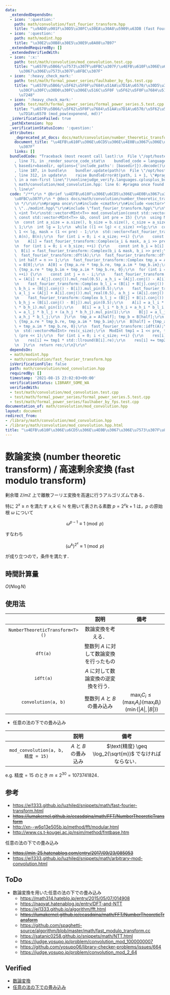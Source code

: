 ```yaml
---
data:
  _extendedDependsOn:
  - icon: ':question:'
    path: math/convolution/fast_fourier_transform.hpp
    title: "\u9AD8\u901F\u30D5\u30FC\u30EA\u30A8\u5909\u63DB (fast Fourier transform)"
  - icon: ':question:'
    path: math/modint.hpp
    title: "\u30E2\u30B8\u30E5\u30E9\u8A08\u7B97"
  _extendedRequiredBy: []
  _extendedVerifiedWith:
  - icon: ':x:'
    path: test/math/convolution/mod_convolution.test.cpp
    title: "\u6570\u5B66/\u7573\u307F\u8FBC\u307F/\u4EFB\u610F\u306E\u6CD5\u306E\u4E0B\
      \u3067\u306E\u7573\u307F\u8FBC\u307F"
  - icon: ':heavy_check_mark:'
    path: test/math/formal_power_series/faulhaber_by_fps.test.cpp
    title: "\u6570\u5B66/\u5F62\u5F0F\u7684\u51AA\u7D1A\u6570/\u30D5\u30A1\u30A6\u30EB\
      \u30CF\u30FC\u30D0\u30FC\u306E\u516C\u5F0F \u5F62\u5F0F\u7684\u51AA\u7D1A\u6570\
      \u7248"
  - icon: ':heavy_check_mark:'
    path: test/math/formal_power_series/formal_power_series.5.test.cpp
    title: "\u6570\u5B66/\u5F62\u5F0F\u7684\u51AA\u7D1A\u6570/\u5F62\u5F0F\u7684\u51AA\
      \u7D1A\u6570 (mod_pow(exponend, md))"
  _isVerificationFailed: true
  _pathExtension: hpp
  _verificationStatusIcon: ':question:'
  attributes:
    _deprecated_at_docs: docs/math/convolution/number_theoretic_transform.md
    document_title: "\u4EFB\u610F\u306E\u6CD5\u306E\u4E0B\u3067\u306E\u7573\u307F\u8FBC\
      \u307F"
    links: []
  bundledCode: "Traceback (most recent call last):\n  File \"/opt/hostedtoolcache/Python/3.9.7/x64/lib/python3.9/site-packages/onlinejudge_verify/documentation/build.py\"\
    , line 71, in _render_source_code_stat\n    bundled_code = language.bundle(stat.path,\
    \ basedir=basedir, options={'include_paths': [basedir]}).decode()\n  File \"/opt/hostedtoolcache/Python/3.9.7/x64/lib/python3.9/site-packages/onlinejudge_verify/languages/cplusplus.py\"\
    , line 187, in bundle\n    bundler.update(path)\n  File \"/opt/hostedtoolcache/Python/3.9.7/x64/lib/python3.9/site-packages/onlinejudge_verify/languages/cplusplus_bundle.py\"\
    , line 312, in update\n    raise BundleErrorAt(path, i + 1, \"#pragma once found\
    \ in a non-first line\")\nonlinejudge_verify.languages.cplusplus_bundle.BundleErrorAt:\
    \ math/convolution/mod_convolution.hpp: line 6: #pragma once found in a non-first\
    \ line\n"
  code: "/**\r\n * @brief \u4EFB\u610F\u306E\u6CD5\u306E\u4E0B\u3067\u306E\u7573\u307F\
    \u8FBC\u307F\r\n * @docs docs/math/convolution/number_theoretic_transform.md\r\
    \n */\r\n\r\n#pragma once\r\n#include <cmath>\r\n#include <vector>\r\n#include\
    \ \"../modint.hpp\"\r\n#include \"fast_fourier_transform.hpp\"\r\n\r\ntemplate\
    \ <int T>\r\nstd::vector<MInt<T>> mod_convolution(const std::vector<MInt<T>> &a,\
    \ const std::vector<MInt<T>> &b, const int pre = 15) {\r\n  using ModInt = MInt<T>;\r\
    \n  const int a_size = a.size(), b_size = b.size(), c_size = a_size + b_size -\
    \ 1;\r\n  int lg = 1;\r\n  while ((1 << lg) < c_size) ++lg;\r\n  const int n =\
    \ 1 << lg, mask = (1 << pre) - 1;\r\n  std::vector<fast_fourier_transform::Complex>\
    \ A(n), B(n);\r\n  for (int i = 0; i < a_size; ++i) {\r\n    const int a_i = a[i].val;\r\
    \n    A[i] = fast_fourier_transform::Complex(a_i & mask, a_i >> pre);\r\n  }\r\
    \n  for (int i = 0; i < b_size; ++i) {\r\n    const int b_i = b[i].val;\r\n  \
    \  B[i] = fast_fourier_transform::Complex(b_i & mask, b_i >> pre);\r\n  }\r\n\
    \  fast_fourier_transform::dft(A);\r\n  fast_fourier_transform::dft(B);\r\n  const\
    \ int half = n >> 1;\r\n  fast_fourier_transform::Complex tmp_a = A[0], tmp_b\
    \ = B[0];\r\n  A[0] = {tmp_a.re * tmp_b.re, tmp_a.im * tmp_b.im};\r\n  B[0] =\
    \ {tmp_a.re * tmp_b.im + tmp_a.im * tmp_b.re, 0};\r\n  for (int i = 1; i < half;\
    \ ++i) {\r\n    const int j = n - i;\r\n    fast_fourier_transform::Complex a_l_i\
    \ = (A[i] + A[j].conj()).mul_real(0.5), a_h_i = (A[j].conj() - A[i]).mul_pin(0.5);\r\
    \n    fast_fourier_transform::Complex b_l_i = (B[i] + B[j].conj()).mul_real(0.5),\
    \ b_h_i = (B[j].conj() - B[i]).mul_pin(0.5);\r\n    fast_fourier_transform::Complex\
    \ a_l_j = (A[j] + A[i].conj()).mul_real(0.5), a_h_j = (A[i].conj() - A[j]).mul_pin(0.5);\r\
    \n    fast_fourier_transform::Complex b_l_j = (B[j] + B[i].conj()).mul_real(0.5),\
    \ b_h_j = (B[i].conj() - B[j]).mul_pin(0.5);\r\n    A[i] = a_l_i * b_l_i + (a_h_i\
    \ * b_h_i).mul_pin(1);\r\n    B[i] = a_l_i * b_h_i + a_h_i * b_l_i;\r\n    A[j]\
    \ = a_l_j * b_l_j + (a_h_j * b_h_j).mul_pin(1);\r\n    B[j] = a_l_j * b_h_j +\
    \ a_h_j * b_l_j;\r\n  }\r\n  tmp_a = A[half]; tmp_b = B[half];\r\n  A[half] =\
    \ {tmp_a.re * tmp_b.re, tmp_a.im * tmp_b.im};\r\n  B[half] = {tmp_a.re * tmp_b.im\
    \ + tmp_a.im * tmp_b.re, 0};\r\n  fast_fourier_transform::idft(A);\r\n  fast_fourier_transform::idft(B);\r\
    \n  std::vector<ModInt> res(c_size);\r\n  ModInt tmp1 = 1 << pre, tmp2 = 1LL <<\
    \ (pre << 1);\r\n  for (int i = 0; i < c_size; ++i) {\r\n    res[i] = std::llround(A[i].re);\r\
    \n    res[i] += tmp1 * std::llround(B[i].re);\r\n    res[i] += tmp2 * std::llround(A[i].im);\r\
    \n  }\r\n  return res;\r\n}\r\n"
  dependsOn:
  - math/modint.hpp
  - math/convolution/fast_fourier_transform.hpp
  isVerificationFile: false
  path: math/convolution/mod_convolution.hpp
  requiredBy: []
  timestamp: '2021-08-15 23:02:03+09:00'
  verificationStatus: LIBRARY_SOME_WA
  verifiedWith:
  - test/math/convolution/mod_convolution.test.cpp
  - test/math/formal_power_series/formal_power_series.5.test.cpp
  - test/math/formal_power_series/faulhaber_by_fps.test.cpp
documentation_of: math/convolution/mod_convolution.hpp
layout: document
redirect_from:
- /library/math/convolution/mod_convolution.hpp
- /library/math/convolution/mod_convolution.hpp.html
title: "\u4EFB\u610F\u306E\u6CD5\u306E\u4E0B\u3067\u306E\u7573\u307F\u8FBC\u307F"
---
```

# 数論変換 (number theoretic transform) / 高速剰余変換 (fast modulo transform)

剰余環 $\mathbb{Z} / m \mathbb{Z}$ 上で離散フーリエ変換を高速に行うアルゴリズムである．

特に $2^x \geq n$ を満たす $x, k \in \mathbb{N}$ を用いて表される素数 $p = 2^x k + 1$ は，$p$ の原始根 $\omega$ について

$$\omega^{p - 1} \equiv 1 \pmod{p}$$

すなわち

$$(\omega^k)^{2^x} \equiv 1 \pmod{p}$$

が成り立つので，条件を満たす．


## 時間計算量

$O(N\log{N})$


## 使用法

||説明|備考|
|:--:|:--:|:--:|
|`NumberTheoreticTransform<T>()`|数論変換を考える．||
|`dft(a)`|整数列 $A$ に対して数論変換を行ったもの||
|`idft(a)`|$A$ に対して数論変換の逆変換を行う．||
|`convolution(a, b)`|整数列 $A$ と $B$ の畳み込み|$\max_i{C_i} \leq (\max_i{A_i})(\max_i{B_i})(\min \lbrace \lvert A \rvert, \lvert B \rvert \rbrace)$|

- 任意の法の下での畳み込み

||説明|備考|
|:--:|:--:|:--:|
|`mod_convolution(a, b, 精度 = 15)`|$A$ と $B$ の畳み込み|$\text{精度} \geq \log_2{\sqrt{m}}$ でなければならない．|

e.g. $\text{精度} = 15$ のとき $m \leq 2^{30} = 1073741824$．


## 参考

- https://ei1333.github.io/luzhiled/snippets/math/fast-fourier-transform.html
- ~~https://lumakernel.github.io/ecasdqina/math/FFT/NumberTheoreticTransform~~
- http://xn--w6q13e505b.jp/method/fft/modular.html
- http://www.cs.t-kougei.ac.jp/nsim/method/fmtbase.htm

任意の法の下での畳み込み
- ~~https://min-25.hatenablog.com/entry/2017/09/23/085053~~
- https://ei1333.github.io/luzhiled/snippets/math/arbitrary-mod-convolution.html


## ToDo

- 数論変換を用いた任意の法の下での畳み込み
  - https://math314.hateblo.jp/entry/2015/05/07/014908
  - https://naoyat.hatenablog.jp/entry/DFT-and-NTT
  - https://ei1333.github.io/algorithm/fft.html
  - ~~https://lumakernel.github.io/ecasdqina/math/FFT/NumberTheoreticTransform~~
  - https://github.com/spaghetti-source/algorithm/blob/master/math/fast_modulo_transform.cc
  - https://satanic0258.github.io/snippets/math/NTT.html
  - https://judge.yosupo.jp/problem/convolution_mod_1000000007
  - https://github.com/yosupo06/library-checker-problems/issues/664
  - https://judge.yosupo.jp/problem/convolution_mod_2_64


## Verified

- [数論変換](https://judge.yosupo.jp/submission/3591)
- [任意の法の下での畳み込み](https://atcoder.jp/contests/atc001/submissions/25084524)
